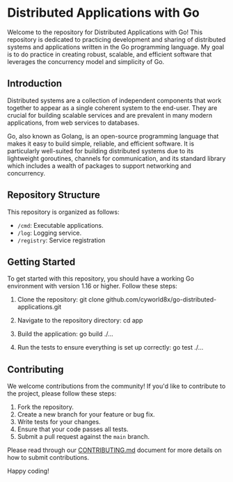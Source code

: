 # Distributed Applications with Go

Welcome to the repository for Distributed Applications with Go! This repository is dedicated to practicing development and sharing of distributed systems and applications written in the Go programming language. My goal is to do practice in creating robust, scalable, and efficient software that leverages the concurrency model and simplicity of Go.

## Introduction

Distributed systems are a collection of independent components that work together to appear as a single coherent system to the end-user. They are crucial for building scalable services and are prevalent in many modern applications, from web services to databases.

Go, also known as Golang, is an open-source programming language that makes it easy to build simple, reliable, and efficient software. It is particularly well-suited for building distributed systems due to its lightweight goroutines, channels for communication, and its standard library which includes a wealth of packages to support networking and concurrency.

## Repository Structure

This repository is organized as follows:

- `/cmd`: Executable applications.
- `/log`: Logging service.
- `/registry`: Service registration

## Getting Started

To get started with this repository, you should have a working Go environment with version 1.16 or higher. Follow these steps:

1. Clone the repository:
git clone github.com/cyworld8x/go-distributed-applications.git

2. Navigate to the repository directory:
cd app

3. Build the application:
go build ./...

4. Run the tests to ensure everything is set up correctly:
go test ./...


## Contributing

We welcome contributions from the community! If you'd like to contribute to the project, please follow these steps:

1. Fork the repository.
2. Create a new branch for your feature or bug fix.
3. Write tests for your changes.
4. Ensure that your code passes all tests.
5. Submit a pull request against the `main` branch.

Please read through our [CONTRIBUTING.md](CONTRIBUTING.md) document for more details on how to submit contributions.

Happy coding!
